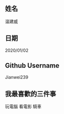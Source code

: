 姓名
----
温建威

日期
----
2020/01/02

Github Username
---------------
Jianwei239

我最喜歡的三件事
---------------
玩電腦 看電影 騎車